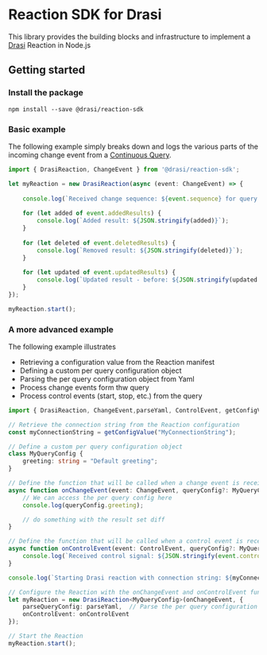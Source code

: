 # Reaction SDK for Drasi

This library provides the building blocks and infrastructure to implement a [Drasi](https://drasi.io/) Reaction in Node.js

## Getting started

### Install the package

```
npm install --save @drasi/reaction-sdk
```

### Basic example

The following example simply breaks down and logs the various parts of the incoming change event from a [Continuous Query](https://drasi.io/concepts/continuous-queries/).

```typescript
import { DrasiReaction, ChangeEvent } from '@drasi/reaction-sdk';

let myReaction = new DrasiReaction(async (event: ChangeEvent) => {
        
    console.log(`Received change sequence: ${event.sequence} for query ${event.queryId}`);
    
    for (let added of event.addedResults) {
        console.log(`Added result: ${JSON.stringify(added)}`);
    }
    
    for (let deleted of event.deletedResults) {
        console.log(`Removed result: ${JSON.stringify(deleted)}`);
    }
    
    for (let updated of event.updatedResults) {
        console.log(`Updated result - before: ${JSON.stringify(updated.before)}, after: ${JSON.stringify(updated.after)}`);
    }
});

myReaction.start();
```

### A more advanced example

The following example illustrates 
 - Retrieving a configuration value from the Reaction manifest
 - Defining a custom per query configuration object
 - Parsing the per query configuration object from Yaml
 - Process change events form thw query
 - Process control events (start, stop, etc.) from the query


```typescript
import { DrasiReaction, ChangeEvent,parseYaml, ControlEvent, getConfigValue } from '@drasi/reaction-sdk';

// Retrieve the connection string from the Reaction configuration
const myConnectionString = getConfigValue("MyConnectionString");

// Define a custom per query configuration object
class MyQueryConfig {
    greeting: string = "Default greeting";
}

// Define the function that will be called when a change event is received
async function onChangeEvent(event: ChangeEvent, queryConfig?: MyQueryConfig): Promise<void> {
    // We can access the per query config here
    console.log(queryConfig.greeting);  

    // do something with the result set diff
}

// Define the function that will be called when a control event is received
async function onControlEvent(event: ControlEvent, queryConfig?: MyQueryConfig): Promise<void> {    
    console.log(`Received control signal: ${JSON.stringify(event.controlSignal)} for query ${event.queryId}`);    
}

console.log(`Starting Drasi reaction with connection string: ${myConnectionString}`);

// Configure the Reaction with the onChangeEvent and onControlEvent functions
let myReaction = new DrasiReaction<MyQueryConfig>(onChangeEvent, {
    parseQueryConfig: parseYaml,  // Parse the per query configuration from Yaml
    onControlEvent: onControlEvent
});

// Start the Reaction
myReaction.start();
```